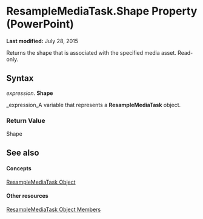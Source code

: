 
# ResampleMediaTask.Shape Property (PowerPoint)

 **Last modified:** July 28, 2015

Returns the shape that is associated with the specified media asset. Read-only.

## Syntax

 _expression_. **Shape**

 _expression_A variable that represents a  **ResampleMediaTask** object.


### Return Value

Shape


## See also


#### Concepts


 [ResampleMediaTask Object](d36d6a4b-b266-5c00-24e8-ca3c154bc469.md)
#### Other resources


 [ResampleMediaTask Object Members](1a7736dd-c61d-a88d-9cc7-8f9db782ae14.md)
